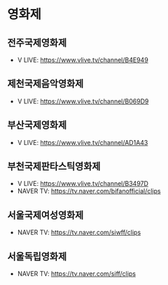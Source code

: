 # 영화제
## 전주국제영화제
   - V LIVE: https://www.vlive.tv/channel/B4E949  
## 제천국제음악영화제 
   - V LIVE: https://www.vlive.tv/channel/B069D9  
## 부산국제영화제
   - V LIVE: https://www.vlive.tv/channel/AD1A43  
## 부천국제판타스틱영화제
   - V LIVE: https://www.vlive.tv/channel/B3497D  
   - NAVER TV: https://tv.naver.com/bifanofficial/clips  
## 서울국제여성영화제
   - NAVER TV: https://tv.naver.com/siwff/clips
## 서울독립영화제
   - NAVER TV: https://tv.naver.com/siff/clips
